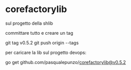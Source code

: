 # corefactorylib

sul progetto della shlib

committare tutto e creare un tag

git tag v0.5.2
git push origin --tags

per caricare la lib sul progetto devops:

go get github.com/pasqualepunzo/corefactorylib@v0.5.2
